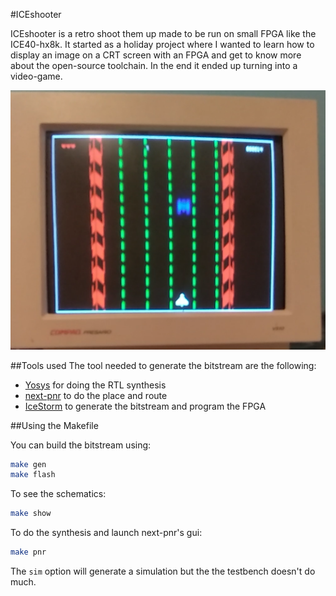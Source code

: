 #ICEshooter

ICEshooter is a retro shoot them up made to be run on small FPGA like the ICE40-hx8k.
It started as a holiday project where I wanted to learn how to display an image on a CRT screen with an FPGA and get to know more about the open-source toolchain. In the end it ended up turning into a video-game.

![](./graph/pic.png) 

##Tools used
The tool needed to generate the bitstream are the following:

* [Yosys](https://github.com/YosysHQ/yosys) for doing the RTL synthesis 
* [next-pnr](https://github.com/YosysHQ/nextpnr) to do the place and route
* [IceStorm](https://github.com/cliffordwolf/icestorm) to generate the bitstream and program the FPGA

##Using the Makefile

You can build the bitstream using:

```sh
make gen
make flash
```

To see the schematics:

```sh
make show
```

To do the synthesis and launch next-pnr's gui:

```sh
make pnr
```

The ```sim``` option will generate a simulation but the the testbench doesn't do much.
